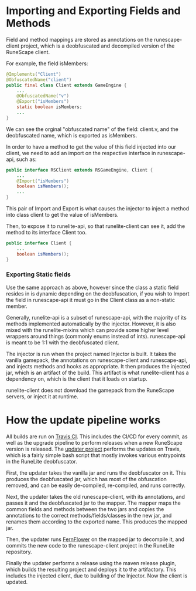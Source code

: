 # Importing and Exporting Fields and Methods

Field and method mappings are stored as annotations on the runescape-client project, which is a deobfuscated and decompiled version of the RuneScape client.

For example, the field isMembers:

```java
@Implements("Client")
@ObfuscatedName("client")
public final class Client extends GameEngine {
	...
	@ObfuscatedName("v")
	@Export("isMembers")
	static boolean isMembers;
	...
}
```

We can see the orginal "obfuscated name" of the field: client.v, and the deobfuscated name, which is exported as isMembers.

In order to have a method to get the value of this field injected into our client, we need to add an import on the respective interface in runescape-api, such as:

```java
public interface RSClient extends RSGameEngine, Client {
	...
	@Import("isMembers")
	boolean isMembers();
	...
}
```

This pair of Import and Export is what causes the injector to inject a method into class client to get the value of isMembers.

Then, to expose it to runelite-api, so that runelite-client can see it, add the method to its interface Client too. 

```java
public interface Client {
	...
	boolean isMembers();
}
```

### Exporting Static fields

Use the same approach as above, however since the class a static field resides in is dynamic depending on the deobfuscation, if you wish to Import the field in runescape-api it must go in the Client class as a non-static member.

Generally, runelite-api is a subset of runescape-api, with the majority of its methods implemented automatically by the injector. However, it is also mixed with the runelite-mixins which can provide some higher level wrappers around things (commonly enums instead of ints). runescape-api is meant to be 1:1 with the deobfuscated client.

The injector is run when the project named Injector is built. It takes the vanilla gamepack, the annotations on runescape-client and runescape-api, and injects methods and hooks as appropriate.
It then produces the injected jar, which is an artifact of the build. This artifact is what runelite-client has a dependency on, which is the client that it loads on startup.

runelite-client does not download the gamepack from the RuneScape servers, or inject it at runtime.

# How the update pipeline works

All builds are run on [Travis CI](https://travis-ci.org/). This includes the CI/CD for every commit, as well as the upgrade pipeline to perform releases when a new RuneScape version is released.
The [updater project](https://github.com/runelite/updater) performs the updates on Travis, which is a fairly simple bash script that mostly invokes various entrypoints in the RuneLite deobfuscator.

First, the updater takes the vanilla jar and runs the deobfuscator on it. This produces the deobfuscated jar, which has most of the obfuscation removed, and can be easily de-compiled, re-compiled, and runs correctly.

Next, the updater takes the old runescape-client, with its annotations, and passes it and the deobfuscated jar to the mapper. The mapper maps the common fields and methods between the two jars and copies the annotations to the correct methods/fields/classes in the new jar, and renames them according to the exported name. This produces the mapped jar.

Then, the updater runs [FernFlower](https://github.com/runelite/fernflower) on the mapped jar to decompile it, and commits the new code to the runescape-client project in the RuneLite repository.

Finally the updater performs a release using the maven release plugin, which builds the resulting project and deploys it to the artifactory. This includes the injected client, due to building of the Injector. Now the client is updated.
